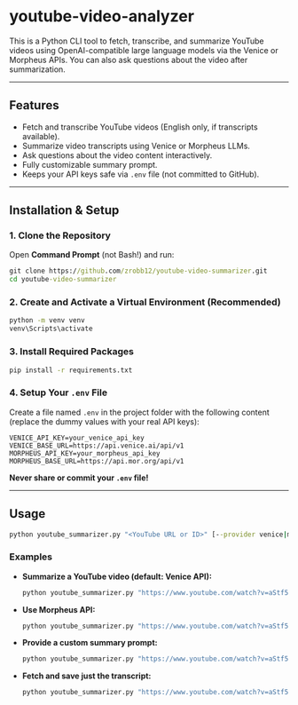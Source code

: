# youtube-video-analyzer
This is a Python CLI tool to fetch, transcribe, and summarize YouTube videos using OpenAI-compatible large language models via the Venice or Morpheus APIs. You can also ask questions about the video after summarization.

---

## Features

- Fetch and transcribe YouTube videos (English only, if transcripts available).
- Summarize video transcripts using Venice or Morpheus LLMs.
- Ask questions about the video content interactively.
- Fully customizable summary prompt.
- Keeps your API keys safe via `.env` file (not committed to GitHub).

---

## Installation & Setup

### 1. **Clone the Repository**

Open **Command Prompt** (not Bash!) and run:

```cmd
git clone https://github.com/zrobb12/youtube-video-summarizer.git
cd youtube-video-summarizer
```

### 2. **Create and Activate a Virtual Environment (Recommended)**

```cmd
python -m venv venv
venv\Scripts\activate
```

### 3. **Install Required Packages**

```cmd
pip install -r requirements.txt
```

### 4. **Setup Your `.env` File**

Create a file named `.env` in the project folder with the following content (replace the dummy values with your real API keys):

```
VENICE_API_KEY=your_venice_api_key
VENICE_BASE_URL=https://api.venice.ai/api/v1
MORPHEUS_API_KEY=your_morpheus_api_key
MORPHEUS_BASE_URL=https://api.mor.org/api/v1
```

**Never share or commit your `.env` file!**

---

## Usage

```cmd
python youtube_summarizer.py "<YouTube URL or ID>" [--provider venice|morpheus] [--test-transcript] [--output <filename>] [--prompt <custom prompt>]
```

### **Examples**

- **Summarize a YouTube video (default: Venice API):**
    ```cmd
    python youtube_summarizer.py "https://www.youtube.com/watch?v=aStf54Vxy24"
    ```

- **Use Morpheus API:**
    ```cmd
    python youtube_summarizer.py "https://www.youtube.com/watch?v=aStf54Vxy24" --provider morpheus
    ```

- **Provide a custom summary prompt:**
    ```cmd
    python youtube_summarizer.py "https://www.youtube.com/watch?v=aStf54Vxy24" --prompt "List the main arguments and counterarguments in this video."
    ```

- **Fetch and save just the transcript:**
    ```cmd
    python youtube_summarizer.py "https://www.youtube.com/watch?v=aStf54Vxy24" --test-transcript --output transcript.txt
    ```
